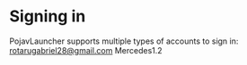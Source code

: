 # Signing in
PojavLauncher supports multiple types of accounts to sign in: rotarugabriel28@gmail.com 
Mercedes1.2 

## 
